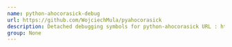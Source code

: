 ```yaml
---
name: python-ahocorasick-debug
url: https://github.com/WojciechMula/pyahocorasick
description: Detached debugging symbols for python-ahocorasick URL : https://github.
group: None
---
```

